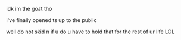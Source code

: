idk im the goat tho

i've finally opened ts up to the public

well do not skid n if u do u have to hold that for the rest of ur life LOL

